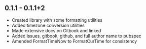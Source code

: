 ## 0.1.1 - 0.1.1+2
- Created library with some formatting utilities
- Added timezone conversion utilities
- Made extensive docs on Gitbook and linked
- Added issues, gitbook, github, and full author name to pubspec
- Amended FormatTimeNow to FormatCurTime for consistency